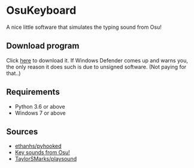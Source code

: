 # OsuKeyboard
A nice little software that simulates the typing sound from Osu!

## Download program
Click [here](https://github.com/AlexFlipnote/OsuKeyboard/raw/master/osukeyboard.exe) to download it.
If Windows Defender comes up and warns you, the only reason it does such is due to unsigned software. (Not paying for that..)

## Requirements
- Python 3.6 or above
- Windows 7 or above

## Sources
- [ethanhs/pyhooked](https://github.com/ethanhs/pyhooked)
- [Key sounds from Osu!](https://github.com/ppy/osu-resources/tree/master/osu.Game.Resources/Samples/Keyboard)
- [TaylorSMarks/playsound](https://github.com/TaylorSMarks/playsound)
